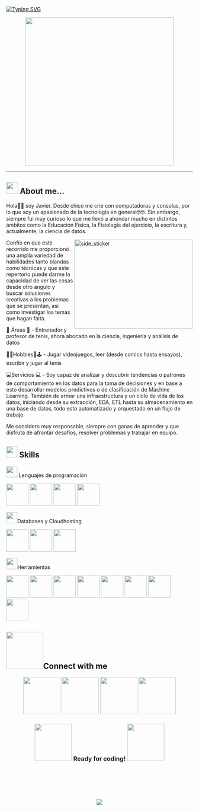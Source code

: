 <a href="https://git.io/typing-svg"><img src="https://readme-typing-svg.demolab.com?font=Press+Start+2P&size=16&pause=1000&color=F70000&center=true&vCenter=true&multiline=true&random=false&width=750&height=151&lines=Hi!+I'm+Javier;Data+Scientist+%7C+Data+analyst+%7C+Data+Engineer;Tennis+player+and+writer!;It's+dangerous+to+work+alone!;Take+this+contact" alt="Typing SVG" /></a>
<p align="center">
    <img width="400" src="https://gifdb.com/images/high/comedian-jim-carrey-as-hackerman-vmf9qnz7nx5p9grz.gif">

</p>

______________________________


<h2><img src = "https://media2.giphy.com/media/QssGEmpkyEOhBCb7e1/giphy.gif?cid=ecf05e47a0n3gi1bfqntqmob8g9aid1oyj2wr3ds3mg700bl&rid=giphy.gif" width = 32px> About me... </h2>

<p>Hola🙋🏽 soy Javier. Desde chico me crie con computadoras y consolas, por lo que soy un apasionado de la tecnología en general🤓🤓. Sin embargo, siempre fui muy curioso lo que me llevó a ahondar mucho en distintos ámbitos como la Educación Física, la Fisiología del ejercicio, la escritura y, actualmente, la ciencia de datos.</p>

<img align="right" width=320px height=240px alt="side_sticker" src="https://i.pinimg.com/originals/2d/db/bf/2ddbbfb57238b6b4425e9b9126f1f95d.gif" />
<p>
Confío en que este recorrido me proporcionó una amplia variedad de habilidades tanto blandas como técnicas y que este repertorio puede darme la capacidad de ver las cosas desde otro ángulo y buscar soluciones creativas a los problemas que se presentan, así como investigar los temas que hagan falta.

📖 Áreas 📖 - Entrenador y profesor de tenis, ahora abocado en la ciencia, ingeniería y análisis de datos

📖📝Hobbies🎾🕹 - Jugar videojuegos, leer (desde comics hasta ensayos), escribir y jugar al tenis

💻Servicios 💻 - Soy capaz de analizar y descubrir tendencias o patrones de comportamiento en los datos para la toma de decisiones y en base a esto desarrollar modelos predictivos o de clasificación de Machine Learning. También de armar una infraestructura y un ciclo de vida de los datos, iniciando desde su extracción, EDA, ETL hasta su almacenamiento en una base de datos, todo esto automatizado y orquestado en un flujo de trabajo.

Me considero muy responsable, siempre con ganas de aprender y que disfruta de afrontar desafíos, resolver problemas y trabajar en equipo.
</p>

<h2><img src="https://media.giphy.com/media/iY8CRBdQXODJSCERIr/giphy.gif" width="30px"> Skills</h2>

<p><img src="https://i.pinimg.com/originals/73/69/6e/73696e022df7cd5cb3d999c6875361dd.gif" width="30px"> Lenguajes de programación </p>

<img src="https://cdn.jsdelivr.net/gh/devicons/devicon@latest/icons/python/python-original-wordmark.svg" width="60px"/>
<img src="https://cdn.jsdelivr.net/gh/devicons/devicon@latest/icons/html5/html5-original-wordmark.svg" width="60px"/>
<img src="https://cdn.jsdelivr.net/gh/devicons/devicon@latest/icons/css3/css3-original-wordmark.svg" width="60px"/>
<img src="https://cdn.jsdelivr.net/gh/devicons/devicon@latest/icons/javascript/javascript-original.svg" width="60px"/>


<br>
<p><img src="https://i.pinimg.com/originals/73/69/6e/73696e022df7cd5cb3d999c6875361dd.gif" width="30px">Databases y Cloudhosting</p>

<img src="https://cdn.jsdelivr.net/gh/devicons/devicon@latest/icons/mysql/mysql-original-wordmark.svg" width="60px" />
<img src="https://cdn.jsdelivr.net/gh/devicons/devicon@latest/icons/microsoftsqlserver/microsoftsqlserver-original-wordmark.svg" width="60px"/>
<img src="https://cdn.jsdelivr.net/gh/devicons/devicon@latest/icons/googlecloud/googlecloud-original-wordmark.svg" width="60px"/>

<br>
<p><img src="https://i.pinimg.com/originals/73/69/6e/73696e022df7cd5cb3d999c6875361dd.gif" width="30px">Herramientas</p>

<img src="https://cdn.jsdelivr.net/gh/devicons/devicon@latest/icons/vscode/vscode-original-wordmark.svg" width="60px"/>
<img src="https://cdn.jsdelivr.net/gh/devicons/devicon@latest/icons/pandas/pandas-original-wordmark.svg" width="60px"/>
<img src="https://cdn.jsdelivr.net/gh/devicons/devicon@latest/icons/matplotlib/matplotlib-original-wordmark.svg" width="60px"/>
<img src="https://cdn.jsdelivr.net/gh/devicons/devicon@latest/icons/scikitlearn/scikitlearn-original.svg" width="60px"/>
<img src="https://cdn.jsdelivr.net/gh/devicons/devicon@latest/icons/docker/docker-original-wordmark.svg" width="60px"/>
<img src="https://cdn.jsdelivr.net/gh/devicons/devicon@latest/icons/jupyter/jupyter-original-wordmark.svg" width="60px"/>
<img src="https://raw.githubusercontent.com/microsoft/PowerBI-Icons/main/PNG/Power-BI.png" width="60px"/>
<img src="https://cdn.jsdelivr.net/gh/devicons/devicon@latest/icons/git/git-original-wordmark.svg"width="60px" />

<br>
<h2><img src='https://raw.githubusercontent.com/ShahriarShafin/ShahriarShafin/main/Assets/handshake.gif' width="100px">Connect with me </h2>

<p align="center">
<a href="javyleonhart@gmail.com"><img src="https://img.icons8.com/?size=100&id=6QtoKjRma1Cq&format=png&color=000000" width="100px"/></a>
<a href="xavy93@hotmail.com"><img src="https://img.icons8.com/?size=100&id=vzzGg62rOq4p&format=png&color=000000" width="100px"/></a>
<a href="www.linkedin.com/in/jiy93"><img src="https://img.icons8.com/?size=100&id=64154&format=png&color=000000" width="100px"/></a>
<a href="https://www.instagram.com/javi.yanez93/"><img src="https://img.icons8.com/?size=100&id=TSZw5VixabhS&format=png&color=000000" width="100px"/></a>
</p>


<h3 align="center"><img src="https://i.pinimg.com/originals/c0/d3/8c/c0d38c518fdbf6012e0475bb7a0598a5.gif" width="100px"> Ready for coding! <img src="https://media.tenor.com/TlyRveJkgo4AAAAj/cloud-cloud-strife.gif" width="100px"></h3>

<br><br><br><br>

<p align="center"><img src="https://i.pinimg.com/originals/e9/0e/6c/e90e6ced05e7e96a17cf66866b4031cd.gif" /></p>

